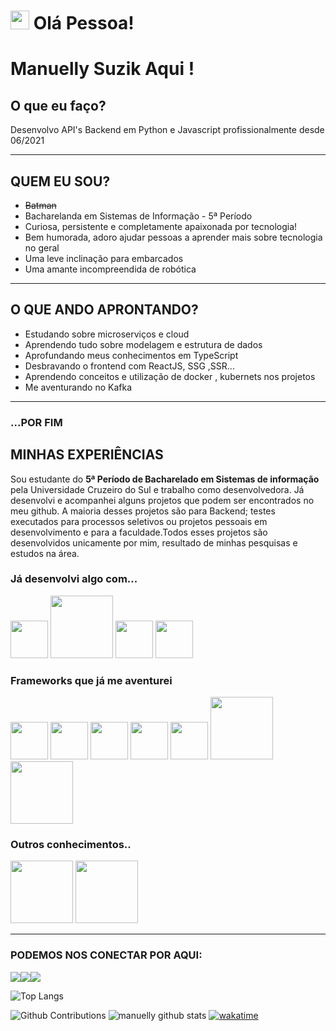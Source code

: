 
<h1 aligh="center"><img src="https://emojis.slackmojis.com/emojis/images/1613285697/12806/meow_attention.png?1613285697" width="30"/> Olá Pessoa! </h1>


  # Manuelly Suzik Aqui !
  ## O que eu faço?

  <p>Desenvolvo API's Backend em Python e Javascript profissionalmente desde 06/2021</p>

----------------------------------------------------------------

## QUEM EU SOU?
* ~~Batman~~
* Bacharelanda em Sistemas de Informação - 5ª Período
* Curiosa, persistente e completamente apaixonada por tecnologia!
* Bem humorada, adoro ajudar pessoas a aprender mais sobre tecnologia no geral
* Uma leve inclinação para embarcados
* Uma amante incompreendida de robótica

---
## O QUE ANDO APRONTANDO?
* Estudando sobre microserviços e cloud
* Aprendendo tudo sobre modelagem e estrutura de dados
* Aprofundando meus conhecimentos em TypeScript
* Desbravando o frontend com ReactJS, SSG ,SSR...
* Aprendendo conceitos e utilização de docker , kubernets nos projetos
* Me aventurando no Kafka

---
### ...POR FIM
## MINHAS EXPERIÊNCIAS
<p> Sou estudante do <strong>5ª Período de Bacharelado em Sistemas de informação</strong> pela Universidade Cruzeiro do Sul e trabalho como desenvolvedora. Já desenvolvi e acompanhei alguns projetos que podem ser encontrados no meu github. A maioria desses projetos são para Backend; testes executados para processos seletivos ou projetos pessoais em desenvolvimento e para a faculdade.Todos esses projetos são desenvolvidos unicamente por mim, resultado de minhas pesquisas e estudos na área. </p>

### Já desenvolvi algo com...
<img src="https://symbols-electrical.getvecta.com/stencil_25/39_javascript.bb3179952d.svg" width="60"></img>
<img src="https://symbols-electrical.getvecta.com/stencil_89/63_nodejs.fd495aabed.svg" width="100"></img>
<img src="https://symbols-electrical.getvecta.com/stencil_25/35_html5.a8680135ba.svg" width="60"></img>
<img src="https://symbols-electrical.getvecta.com/stencil_92/75_python-vertical.3461c3be45.svg" width="60"></img>

### Frameworks que já me aventurei
<img src="https://symbols-electrical.getvecta.com/stencil_25/5_bootstrap.2d943949da.svg" width="60"></img>
<img src="https://emojis.slackmojis.com/emojis/images/1473950148/1161/react.png?1473950148" width="60"></img>
<img src="https://symbols-electrical.getvecta.com/stencil_73/35_adonisjs-icon.6b456fe2da.svg" width="60"></img>
<img src="https://symbols-electrical.getvecta.com/stencil_89/37_nestjs-icon.115e595222.svg" width="60"></img>
<img src="https://symbols-electrical.getvecta.com/stencil_86/38_koa.3f7b7dba96.svg" width="60"></img>
<img src="https://symbols-electrical.getvecta.com/stencil_79/87_expressjs.8fe66a22d7.svg" width="100"></img>
<img src="https://symbols-electrical.getvecta.com/stencil_80/57_flask.688d06cd2b.svg" width="100"></img>
### Outros conhecimentos..
<img src="https://symbols-electrical.getvecta.com/stencil_78/88_docker-official.644ef41633.svg" width="100"></img>
<img src="https://symbols-electrical.getvecta.com/stencil_74/95_arduino.fa47c14cbd.svg" width="100"></img>

---
### PODEMOS NOS CONECTAR POR AQUI:
<a href="https://linkedin.com/in/manuellysuzik"><img src="https://img.shields.io/badge/-LinkedIn-0077B5?style=flat&logo=Linkedin&logoColor=white"/></a><a href="https://www.instagram.com/manuellysuzik/"><img src="https://img.shields.io/badge/-Instagram-E4405F?style=flat&logo=instagram&logoColor=white"/></a><a href="https://www.facebook.com/manuellysuzik.nunesmelo/"><img src="https://img.shields.io/badge/-Facebook-1877F2?style=flat&logo=facebook&logoColor=white"/></a>

![Top Langs](https://github-readme-stats.vercel.app/api/top-langs/?username=manuellysuzik&langs_count=8&layout=compact&theme=buefy)

![Github Contributions](https://github-readme-streak-stats.herokuapp.com/?user=manuellysuzik&hide_border=false&theme=buefy&count_private=true)
![manuelly github stats](https://github-readme-stats.vercel.app/api?username=manuellysuzik&show_icons=true&theme=buefy&count_private=true&hide=issues,contribs)
[![wakatime](https://github-readme-stats.vercel.app/api/wakatime?username=manununes&layout=compact&langs_count=10&theme=buefy)](https://github-readme-stats.vercel.app/api/wakatime?username=manununes&layout=compact&langs_count=10&theme=buefy)




